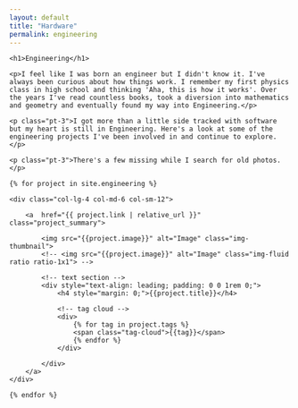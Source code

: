 ```yaml
---
layout: default
title: "Hardware"
permalink: engineering
---
```


<div class="row align-items-center pb-3">

	<h1>Engineering</h1>

	<p>I feel like I was born an engineer but I didn't know it. I've always been curious about how things work. I remember my first physics class in high school and thinking 'Aha, this is how it works'. Over the years I've read countless books, took a diversion into mathematics and geometry and eventually found my way into Engineering.</p>

	<p class="pt-3">I got more than a little side tracked with software but my heart is still in Engineering. Here's a look at some of the engineering projects I've been involved in and continue to explore.</p>

	<p class="pt-3">There's a few missing while I search for old photos.</p>

</div>

<div class="row align-items-top pb-3">

	{% for project in site.engineering %}

	<div class="col-lg-4 col-md-6 col-sm-12">

		<a  href="{{ project.link | relative_url }}" class="project_summary">

			<img src="{{project.image}}" alt="Image" class="img-thumbnail">
            <!-- <img src="{{project.image}}" alt="Image" class="img-fluid ratio ratio-1x1"> -->

			<!-- text section -->
			<div style="text-align: leading; padding: 0 0 1rem 0;">
				<h4 style="margin: 0;">{{project.title}}</h4>

				<!-- tag cloud -->
				<div>
					{% for tag in project.tags %}
					<span class="tag-cloud">{{tag}}</span>
					{% endfor %}
				</div>

			</div>
		</a>
	</div>

	{% endfor %}
</div>